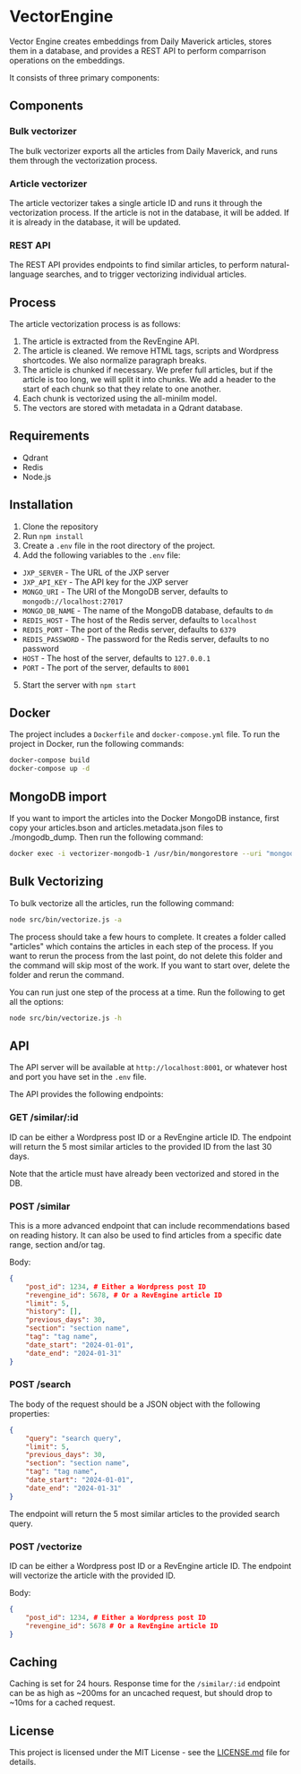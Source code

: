 # VectorEngine

Vector Engine creates embeddings from Daily Maverick articles, stores them in a database, and provides a REST API to perform comparrison operations on the embeddings. 

It consists of three primary components:

## Components

### Bulk vectorizer

The bulk vectorizer exports all the articles from Daily Maverick, and runs them through the vectorization process. 

### Article vectorizer

The article vectorizer takes a single article ID and runs it through the vectorization process. If the article is not in the database, it will be added. If it is already in the database, it will be updated.

### REST API

The REST API provides endpoints to find similar articles, to perform natural-language searches, and to trigger vectorizing individual articles.

## Process

The article vectorization process is as follows:

1. The article is extracted from the RevEngine API.
2. The article is cleaned. We remove HTML tags, scripts and Wordpress shortcodes. We also normalize paragraph breaks. 
2. The article is chunked if necessary. We prefer full articles, but if the article is too long, we will split it into chunks. We add a header to the start of each chunk so that they relate to one another.
3. Each chunk is vectorized using the all-minilm model.
4. The vectors are stored with metadata in a Qdrant database.

## Requirements

- Qdrant
- Redis
- Node.js

## Installation

1. Clone the repository
2. Run `npm install`
3. Create a `.env` file in the root directory of the project.
4. Add the following variables to the `.env` file:
- `JXP_SERVER` - The URL of the JXP server
- `JXP_API_KEY` - The API key for the JXP server
- `MONGO_URI` - The URI of the MongoDB server, defaults to `mongodb://localhost:27017`
- `MONGO_DB_NAME` - The name of the MongoDB database, defaults to `dm`
- `REDIS_HOST` - The host of the Redis server, defaults to `localhost`
- `REDIS_PORT` - The port of the Redis server, defaults to `6379`
- `REDIS_PASSWORD` - The password for the Redis server, defaults to no password
- `HOST` - The host of the server, defaults to `127.0.0.1`
- `PORT` - The port of the server, defaults to `8001`

5. Start the server with `npm start`

## Docker

The project includes a `Dockerfile` and `docker-compose.yml` file. To run the project in Docker, run the following commands:

```bash
docker-compose build
docker-compose up -d
```

## MongoDB import

If you want to import the articles into the Docker MongoDB instance, first copy your articles.bson and articles.metadata.json files to ./mongodb_dump. Then run the following command:

```bash
docker exec -i vectorizer-mongodb-1 /usr/bin/mongorestore --uri "mongodb://mongodb" -d dm -c articles /data/mongodb_dump/articles.bson
```

## Bulk Vectorizing

To bulk vectorize all the articles, run the following command:

```bash
node src/bin/vectorize.js -a
```

The process should take a few hours to complete. It creates a folder called "articles" which contains the articles in each step of the process. If you want to rerun the process from the last point, do not delete this folder and the command will skip most of the work. If you want to start over, delete the folder and rerun the command.

You can run just one step of the process at a time. Run the following to get all the options:

```bash
node src/bin/vectorize.js -h
```

## API

The API server will be available at `http://localhost:8001`, or whatever host and port you have set in the `.env` file.

The API provides the following endpoints:

### GET /similar/:id

ID can be either a Wordpress post ID or a RevEngine article ID. The endpoint will return the 5 most similar articles to the provided ID from the last 30 days.

Note that the article must have already been vectorized and stored in the DB.

### POST /similar

This is a more advanced endpoint that can include recommendations based on reading history. It can also be used to find articles from a specific date range, section and/or tag.

Body:
```json
{
    "post_id": 1234, # Either a Wordpress post ID
    "revengine_id": 5678, # Or a RevEngine article ID
    "limit": 5,
    "history": [],
    "previous_days": 30,
    "section": "section name",
    "tag": "tag name",
    "date_start": "2024-01-01",
    "date_end": "2024-01-31"
}
```

### POST /search

The body of the request should be a JSON object with the following properties:
```json
{
    "query": "search query",
    "limit": 5,
    "previous_days": 30,
    "section": "section name",
    "tag": "tag name",
    "date_start": "2024-01-01",
    "date_end": "2024-01-31"
}
```

The endpoint will return the 5 most similar articles to the provided search query.

### POST /vectorize

ID can be either a Wordpress post ID or a RevEngine article ID. The endpoint will vectorize the article with the provided ID.

Body:
```json
{
    "post_id": 1234, # Either a Wordpress post ID
    "revengine_id": 5678 # Or a RevEngine article ID
}
```

## Caching

Caching is set for 24 hours. Response time for the `/similar/:id` endpoint can be as high as ~200ms for an uncached request, but should drop to ~10ms for a cached request.

## License

This project is licensed under the MIT License - see the [LICENSE.md](LICENSE.md) file for details.